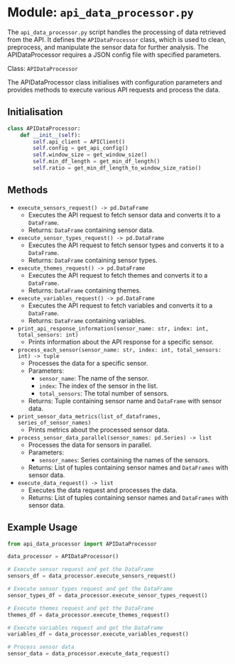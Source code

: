 # Module: `api_data_processor.py`

The `api_data_processor.py` script handles the processing of data retrieved from the API. It defines the `APIDataProcessor` class, which is used to clean, preprocess, and manipulate the sensor data for further analysis. The APIDataProcessor requires a JSON config file with specified parameters.

Class: `APIDataProcessor`

The APIDataProcessor class initialises with configuration parameters and provides methods to execute various API requests and process the data.

## Initialisation

```python
class APIDataProcessor:
    def __init__(self):
        self.api_client = APIClient()
        self.config = get_api_config()
        self.window_size = get_window_size()
        self.min_df_length = get_min_df_length()
        self.ratio = get_min_df_length_to_window_size_ratio()
```

## Methods

* `execute_sensors_request() -> pd.DataFrame`
  * Executes the API request to fetch sensor data and converts it to a `DataFrame`.
  * Returns: `DataFrame` containing sensor data.
* `execute_sensor_types_request() -> pd.DataFrame`
  * Executes the API request to fetch sensor types and converts it to a `DataFrame`.
  * Returns: `DataFrame` containing sensor types.
* `execute_themes_request() -> pd.DataFrame`
  * Executes the API request to fetch themes and converts it to a `DataFrame`.
  * Returns: `DataFrame` containing themes.
* `execute_variables_request() -> pd.DataFrame`
  * Executes the API request to fetch variables and converts it to a `DataFrame`.
  * Returns: `DataFrame` containing variables.
* `print_api_response_information(sensor_name: str, index: int, total_sensors: int)`
  * Prints information about the API response for a specific sensor.
* `process_each_sensor(sensor_name: str, index: int, total_sensors: int) -> tuple`
  * Processes the data for a specific sensor.
  * Parameters:
    * `sensor_name`: The name of the sensor.
    * `index`: The index of the sensor in the list.
    * `total_sensors`: The total number of sensors.
  * Returns: Tuple containing sensor name and `DataFrame` with sensor data.
* `print_sensor_data_metrics(list_of_dataframes, series_of_sensor_names)`
  * Prints metrics about the processed sensor data.
* `process_sensor_data_parallel(sensor_names: pd.Series) -> list`
  * Processes the data for sensors in parallel.
  * Parameters:
    * `sensor_names`: Series containing the names of the sensors.
  * Returns: List of tuples containing sensor names and `DataFrames` with sensor data.
* `execute_data_request() -> list`
  * Executes the data request and processes the data.
  * Returns: List of tuples containing sensor names and `DataFrames` with sensor data.

## Example Usage

```python
from api_data_processor import APIDataProcessor

data_processor = APIDataProcessor()

# Execute sensor request and get the DataFrame
sensors_df = data_processor.execute_sensors_request()

# Execute sensor types request and get the DataFrame
sensor_types_df = data_processor.execute_sensor_types_request()

# Execute themes request and get the DataFrame
themes_df = data_processor.execute_themes_request()

# Execute variables request and get the DataFrame
variables_df = data_processor.execute_variables_request()

# Process sensor data
sensor_data = data_processor.execute_data_request()
```
